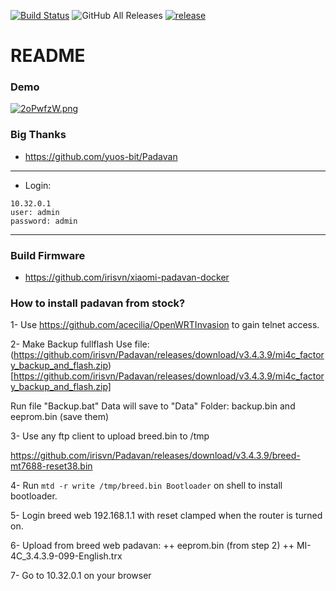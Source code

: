 [![Build Status](https://travis-ci.com/hanwckf/rt-n56u.svg?branch=master)](https://travis-ci.com/hanwckf/rt-n56u)
![GitHub All Releases](https://img.shields.io/github/downloads/hanwckf/rt-n56u/total)
[![release](https://img.shields.io/github/release/hanwckf/rt-n56u.svg)](https://github.com/hanwckf/rt-n56u/releases)

# README #

### Demo ###
[![2oPwfzW.png](https://i.imgur.com/2oPwfzW.png)](https://i.imgur.com/2oPwfzW.png)


### Big Thanks ###
* https://github.com/yuos-bit/Padavan

***

- Login:
```shell 
10.32.0.1 
user: admin
password: admin
```

***

### Build Firmware ###

* https://github.com/irisvn/xiaomi-padavan-docker

### How to install padavan from stock? ###

1- Use https://github.com/acecilia/OpenWRTInvasion to gain telnet access.

2- Make Backup fullflash 
Use file: (https://github.com/irisvn/Padavan/releases/download/v3.4.3.9/mi4c_factory_backup_and_flash.zip)[https://github.com/irisvn/Padavan/releases/download/v3.4.3.9/mi4c_factory_backup_and_flash.zip]

Run file "Backup.bat"
Data will save to "Data" Folder: backup.bin and eeprom.bin (save them)

3- Use any ftp client to upload breed.bin to /tmp

https://github.com/irisvn/Padavan/releases/download/v3.4.3.9/breed-mt7688-reset38.bin

4- Run ``` mtd -r write /tmp/breed.bin Bootloader ``` on shell to install bootloader.

5- Login breed web 192.168.1.1 with reset clamped when the router is turned on. 

6- Upload from breed web padavan:
++ eeprom.bin (from step 2)
++ MI-4C_3.4.3.9-099-English.trx 

7- Go to 10.32.0.1  on your browser
